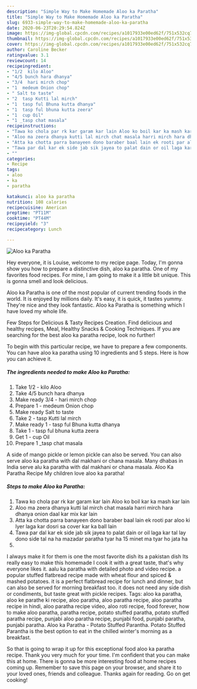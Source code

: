 ```yaml
---
description: "Simple Way to Make Homemade Aloo ka Paratha"
title: "Simple Way to Make Homemade Aloo ka Paratha"
slug: 6933-simple-way-to-make-homemade-aloo-ka-paratha
date: 2020-06-23T20:29:54.824Z
image: https://img-global.cpcdn.com/recipes/a1017933e00ed62f/751x532cq70/aloo-ka-paratha-recipe-main-photo.jpg
thumbnail: https://img-global.cpcdn.com/recipes/a1017933e00ed62f/751x532cq70/aloo-ka-paratha-recipe-main-photo.jpg
cover: https://img-global.cpcdn.com/recipes/a1017933e00ed62f/751x532cq70/aloo-ka-paratha-recipe-main-photo.jpg
author: Caroline Becker
ratingvalue: 3.1
reviewcount: 14
recipeingredient:
- "1/2  kilo Aloo"
- "4/5 bunch hara dhanya"
- "3/4  hari mirch chop"
- "1  medeum Onion chop"
- " Salt to taste"
- "2  tasp Kutti lal mirch"
- "1  tasp ful Bhuna kutta dhanya"
- "1  tasp ful bhuna kutta zeera"
- "1  cup Oil"
- "1 _tasp chat masala"
recipeinstructions:
- "Tawa ko chola par rk kar garam kar lain Aloo ko boil kar ka mash kar lain"
- "Aloo ma zeera dhanya kutti lal mirch chat masala harri mirch hara dhanya onion daal kar mix kar lain"
- "Atta ka chotta parra banayeen dono baraber baal lain ek rooti par aloo ki lyer laga kar dosri sa cover kar ka ball lain"
- "Tawa par dal kar ek side jab sik jayea to palat dain or oil laga kar tal lay dono side tal na ha mazadar paratha tyar ha 15 minet ma tyar ho jata ha"
- ""
categories:
- Recipe
tags:
- aloo
- ka
- paratha

katakunci: aloo ka paratha 
nutrition: 108 calories
recipecuisine: American
preptime: "PT11M"
cooktime: "PT44M"
recipeyield: "3"
recipecategory: Lunch

---
```



![Aloo ka Paratha](https://img-global.cpcdn.com/recipes/a1017933e00ed62f/751x532cq70/aloo-ka-paratha-recipe-main-photo.jpg)

Hey everyone, it is Louise, welcome to my recipe page. Today, I'm gonna show you how to prepare a distinctive dish, aloo ka paratha. One of my favorites food recipes. For mine, I am going to make it a little bit unique. This is gonna smell and look delicious.

Aloo ka Paratha is one of the most popular of current trending foods in the world. It is enjoyed by millions daily. It's easy, it is quick, it tastes yummy. They're nice and they look fantastic. Aloo ka Paratha is something which I have loved my whole life.

Few Steps for Delicious &amp; Tasty Recipes Creation. Find delicious and healthy recipes, Meal, Healthy Snacks &amp; Cooking Techniques. If you are searching for the best aloo ka paratha recipe, look no further!


To begin with this particular recipe, we have to prepare a few components. You can have aloo ka paratha using 10 ingredients and 5 steps. Here is how you can achieve it.

<!--inarticleads1-->

##### The ingredients needed to make Aloo ka Paratha:

1. Take 1/2 - kilo Aloo
1. Take 4/5 bunch hara dhanya
1. Make ready 3/4 - hari mirch chop
1. Prepare 1 - medeum Onion chop
1. Make ready  Salt to taste
1. Take 2 - tasp Kutti lal mirch
1. Make ready 1 - tasp ful Bhuna kutta dhanya
1. Take 1 - tasp ful bhuna kutta zeera
1. Get 1 - cup Oil
1. Prepare 1 _tasp chat masala


A side of mango pickle or lemon pickle can also be served. You can also serve aloo ka paratha with dal makhani or chana masala. Many dhabas in India serve alu ka paratha with dal makhani or chana masala. Aloo Ka Paratha Recipe My children love aloo ka paratha! 

<!--inarticleads2-->

##### Steps to make Aloo ka Paratha:

1. Tawa ko chola par rk kar garam kar lain Aloo ko boil kar ka mash kar lain
1. Aloo ma zeera dhanya kutti lal mirch chat masala harri mirch hara dhanya onion daal kar mix kar lain
1. Atta ka chotta parra banayeen dono baraber baal lain ek rooti par aloo ki lyer laga kar dosri sa cover kar ka ball lain
1. Tawa par dal kar ek side jab sik jayea to palat dain or oil laga kar tal lay dono side tal na ha mazadar paratha tyar ha 15 minet ma tyar ho jata ha
1. 


I always make it for them is one the most favorite dish its a pakistan dish Its really easy to make this homemade I cook it with a great taste, that&#39;s why everyone likes it. aalu ka paratha with detailed photo and video recipe. a popular stuffed flatbread recipe made with wheat flour and spiced &amp; mashed potatoes. it is a perfect flatbread recipe for lunch and dinner, but can also be served for morning breakfast too. it does not need any side dish or condiments, but taste great with pickle recipes. Tags: aloo ka paratha, aloo ke parathe ki recipe, aloo paratha, aloo paratha recipe, aloo paratha recipe in hindi, aloo paratha recipe video, aloo roti recipe, food forever, how to make aloo paratha, paratha recipe, potato stuffed paratha, potato stuffed paratha recipe, punjabi aloo paratha recipe, punjabi food, punjabi paratha, punjabi paratha. Aloo ka Paratha - Potato Stuffed Parantha. Potato Stuffed Parantha is the best option to eat in the chilled winter&#39;s morning as a breakfast. 

So that is going to wrap it up for this exceptional food aloo ka paratha recipe. Thank you very much for your time. I'm confident that you can make this at home. There is gonna be more interesting food at home recipes coming up. Remember to save this page on your browser, and share it to your loved ones, friends and colleague. Thanks again for reading. Go on get cooking!

